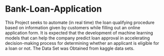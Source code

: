 # Bank-Loan-Application
This Project seeks to automate (in real time) the loan qualifying procedure based on information given by customers while filling out an online application form.
It is expected that the development of machine learning models that can help the company predict loan approval in accelerating decision-making process for determining whether an applicant is eligible for a loan or not. The Data Set was Obtained from kaggle data sets.
